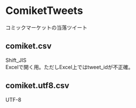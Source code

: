 # ComiketTweets
コミックマーケットの当落ツイート

## comiket.csv
Shift_JIS  
Excelで開く用。ただしExcel上ではtweet_idが不正確。

## comiket.utf8.csv
UTF-8
